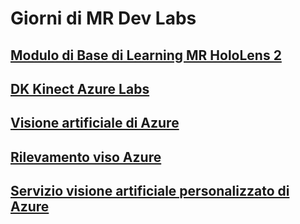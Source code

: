 # <a name="mr-dev-days-labs"></a>Giorni di MR Dev Labs

## <a name="hololens-2-mr-learning-base-modulehttpsdocsmicrosoftcomen-uswindowsmixed-realitymrlearning-base-ch1"></a>[Modulo di Base di Learning MR HoloLens 2](https://docs.microsoft.com/en-us/windows/mixed-reality/mrlearning-base-ch1)
## <a name="azure-kinect-dk-labshttpsgithubcommicrosoftdocsmixed-realitytreedevdaysmixed-reality-docslabssetupmd"></a>[DK Kinect Azure Labs](https://github.com/MicrosoftDocs/mixed-reality/tree/DevDays/mixed-reality-docs/Labs/Setup.md)
## <a name="azure-computer-visionhttpsdocsmicrosoftcomen-usazurecognitive-servicescomputer-visionvision-api-how-to-topicshowtocallvisionapi"></a>[Visione artificiale di Azure](https://docs.microsoft.com/en-us/azure/cognitive-services/computer-vision/vision-api-how-to-topics/howtocallvisionapi)
## <a name="azure-face-detectionhttpsdocsmicrosoftcomen-usazurecognitive-servicesfaceface-api-how-to-topicshowtoidentifyfacesinimage"></a>[Rilevamento viso Azure](https://docs.microsoft.com/en-us/azure/cognitive-services/face/face-api-how-to-topics/howtoidentifyfacesinimage)
## <a name="azure-custom-vision-servicehttpsdocsmicrosoftcomen-usazurecognitive-servicescustom-vision-servicegetting-started-build-a-classifier"></a>[Servizio visione artificiale personalizzato di Azure](https://docs.microsoft.com/en-us/azure/cognitive-services/custom-vision-service/getting-started-build-a-classifier)
